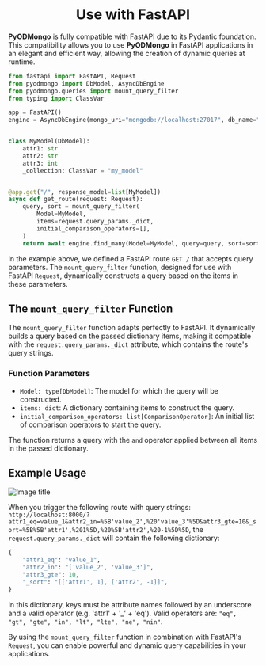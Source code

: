 # <center>Use with FastAPI</center>

**PyODMongo** is fully compatible with FastAPI due to its Pydantic foundation. This compatibility allows you to use **PyODMongo** in FastAPI applications in an elegant and efficient way, allowing the creation of dynamic queries at runtime.

```python
from fastapi import FastAPI, Request
from pyodmongo import DbModel, AsyncDbEngine
from pyodmongo.queries import mount_query_filter
from typing import ClassVar

app = FastAPI()
engine = AsyncDbEngine(mongo_uri="mongodb://localhost:27017", db_name="my_db")


class MyModel(DbModel):
    attr1: str
    attr2: str
    attr3: int
    _collection: ClassVar = "my_model"


@app.get("/", response_model=list[MyModel])
async def get_route(request: Request):
    query, sort = mount_query_filter(
        Model=MyModel,
        items=request.query_params._dict,
        initial_comparison_operators=[],
    )
    return await engine.find_many(Model=MyModel, query=query, sort=sort)
```

In the example above, we defined a FastAPI route `GET /` that accepts query parameters. The `mount_query_filter` function, designed for use with FastAPI `Request`, dynamically constructs a query based on the items in these parameters.

## The `mount_query_filter` Function

The `mount_query_filter` function adapts perfectly to FastAPI. It dynamically builds a query based on the passed dictionary items, making it compatible with the `request.query_params._dict` attribute, which contains the route's query strings.

### Function Parameters

- `Model: type[DbModel]`: The model for which the query will be constructed.
- `items: dict`: A dictionary containing items to construct the query.
- `initial_comparison_operators: list[ComparisonOperator]`: An initial list of comparison operators to start the query.

The function returns a query with the `and` operator applied between all items in the passed dictionary.

## Example Usage

![Image title](./assets/images/insomnia_request.png)

When you trigger the following route with query strings: `http://localhost:8000/?attr1_eq=value_1&attr2_in=%5B'value_2',%20'value_3'%5D&attr3_gte=10&_sort=%5B%5B'attr1',%201%5D,%20%5B'attr2',%20-1%5D%5D`, the `request.query_params._dict` will contain the following dictionary:

```python
{
    "attr1_eq": "value_1", 
    "attr2_in": "['value_2', 'value_3']", 
    "attr3_gte": 10,
    "_sort": "[['attr1', 1], ['attr2', -1]]",
}
```

In this dictionary, keys must be attribute names followed by an underscore and a valid operator (e.g. 'attr1' + '_' + 'eq'). Valid operators are: `"eq", "gt", "gte", "in", "lt", "lte", "ne", "nin"`.

By using the `mount_query_filter` function in combination with FastAPI's `Request`, you can enable powerful and dynamic query capabilities in your applications.